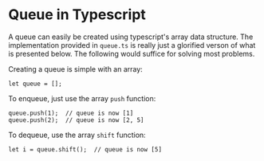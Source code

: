 # Queue in Typescript

A queue can easily be created using typescript's array data structure. The implementation provided in `queue.ts` is really just a glorified verson of what is presented below. The following would suffice for solving most problems.

Creating a queue is simple with an array:

```
let queue = [];
```

To enqueue, just use the array `push` function:

```
queue.push(1);  // queue is now [1]
queue.push(2);  // queue is now [2, 5]
```

To dequeue, use the array `shift` function:

```
let i = queue.shift();  // queue is now [5]
```
